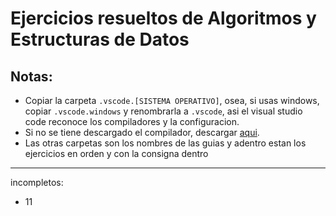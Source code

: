 # Ejercicios resueltos de Algoritmos y Estructuras de Datos
## Notas:
- Copiar la carpeta `.vscode.[SISTEMA OPERATIVO]`, osea, si usas windows, copiar `.vscode.windows` y renombrarla a `.vscode`, asi el visual studio code reconoce los compiladores y la configuracion.
- Si no se tiene descargado el compilador, descargar [aqui](https://youtu.be/amDcj6Od1f8).
- Las otras carpetas son los nombres de las guias y adentro estan los ejercicios en orden y con la consigna dentro

---
incompletos:
- 11